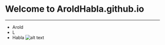 # Welcome to AroldHabla.github.io
---
- Arold
- L
- Habla
![alt text](https://static.wikia.nocookie.net/symbolism/images/4/43/Orange.png/revision/latest/scale-to-width-down/400?cb=20140818120046)
